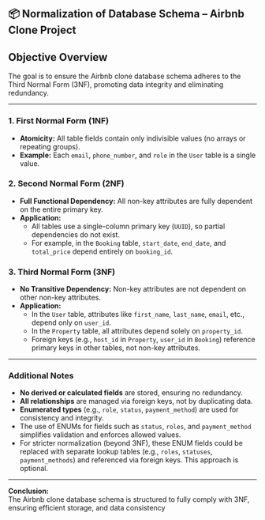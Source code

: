 ## 📦 Normalization of Database Schema – Airbnb Clone Project

## Objective Overview

The goal is to ensure the Airbnb clone database schema adheres to the Third Normal Form (3NF), promoting data integrity and eliminating redundancy.

---

### 1. First Normal Form (1NF)
- **Atomicity:** All table fields contain only indivisible values (no arrays or repeating groups).
- **Example:** Each `email`, `phone_number`, and `role` in the `User` table is a single value.

### 2. Second Normal Form (2NF)
- **Full Functional Dependency:** All non-key attributes are fully dependent on the entire primary key.
- **Application:** 
  - All tables use a single-column primary key (`UUID`), so partial dependencies do not exist.
  - For example, in the `Booking` table, `start_date`, `end_date`, and `total_price` depend entirely on `booking_id`.

### 3. Third Normal Form (3NF)
- **No Transitive Dependency:** Non-key attributes are not dependent on other non-key attributes.
- **Application:**
  - In the `User` table, attributes like `first_name`, `last_name`, `email`, etc., depend only on `user_id`.
  - In the `Property` table, all attributes depend solely on `property_id`.
  - Foreign keys (e.g., `host_id` in `Property`, `user_id` in `Booking`) reference primary keys in other tables, not non-key attributes.

---

### Additional Notes

- **No derived or calculated fields** are stored, ensuring no redundancy.
- **All relationships** are managed via foreign keys, not by duplicating data.
- **Enumerated types** (e.g., `role`, `status`, `payment_method`) are used for consistency and integrity.  
- The use of ENUMs for fields such as `status`, `roles`, and `payment_method` simplifies validation and enforces allowed values.  
- For stricter normalization (beyond 3NF), these ENUM fields could be replaced with separate lookup tables (e.g., `roles`, `statuses`, `payment_methods`) and referenced via foreign keys. This approach is optional.
---

**Conclusion:**  
The Airbnb clone database schema is structured to fully comply with 3NF, ensuring efficient storage, and data consistency